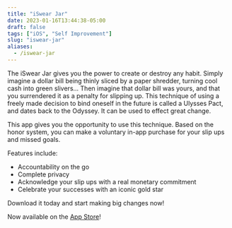```yaml
---
title: "iSwear Jar"
date: 2023-01-16T13:44:38-05:00
draft: false
tags: ["iOS", "Self Improvement"]
slug: "iswear-jar"
aliases:
  - /iswear-jar
---
```


The iSwear Jar gives you the power to create or destroy any habit. Simply imagine a dollar bill being thinly sliced by a paper shredder, turning cool cash into green slivers... Then imagine that dollar bill was yours, and that you surrendered it as a penalty for slipping up. This technique of using a freely made decision to bind oneself in the future is called a Ulysses Pact, and dates back to the Odyssey. It can be used to effect great change.

This app gives you the opportunity to use this technique. Based on the honor system, you can make a voluntary in-app purchase for your slip ups and missed goals.

Features include:

- Accountability on the go
- Complete privacy
- Acknowledge your slip ups with a real monetary commitment
- Celebrate your successes with an iconic gold star

Download it today and start making big changes now!

Now available on the [App Store](https://apps.apple.com/us/app/iswear-jar/id1633852599)!
